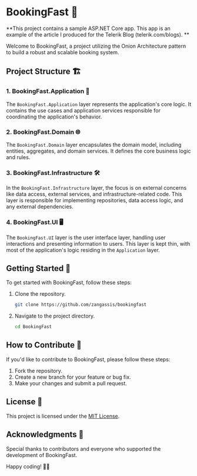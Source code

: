 # BookingFast 🚀

**This project contains a sample ASP.NET Core app. This app is an example of the article I produced for the Telerik Blog (telerik.com/blogs).
**

Welcome to BookingFast, a project utilizing the Onion Architecture pattern to build a robust and scalable booking system.

## Project Structure 🏗️

### 1. BookingFast.Application 📱

The `BookingFast.Application` layer represents the application's core logic. It contains the use cases and application services responsible for coordinating the application's behavior.

### 2. BookingFast.Domain 🌐

The `BookingFast.Domain` layer encapsulates the domain model, including entities, aggregates, and domain services. It defines the core business logic and rules.

### 3. BookingFast.Infrastructure 🛠️

In the `BookingFast.Infrastructure` layer, the focus is on external concerns like data access, external services, and infrastructure-related code. This layer is responsible for implementing repositories, data access logic, and any external dependencies.

### 4. BookingFast.UI 🖥️

The `BookingFast.UI` layer is the user interface layer, handling user interactions and presenting information to users. This layer is kept thin, with most of the application's logic residing in the `Application` layer.

## Getting Started 🚦

To get started with BookingFast, follow these steps:

1. Clone the repository.
   ```bash
   git clone https://github.com/zangassis/bookingfast
   ```

2. Navigate to the project directory.
   ```bash
   cd BookingFast
   ```

## How to Contribute 🤝

If you'd like to contribute to BookingFast, please follow these steps:

1. Fork the repository.
2. Create a new branch for your feature or bug fix.
3. Make your changes and submit a pull request.

## License 📄

This project is licensed under the [MIT License](LICENSE).

## Acknowledgments 🙌

Special thanks to contributors and everyone who supported the development of BookingFast.

Happy coding! 🚀✨
